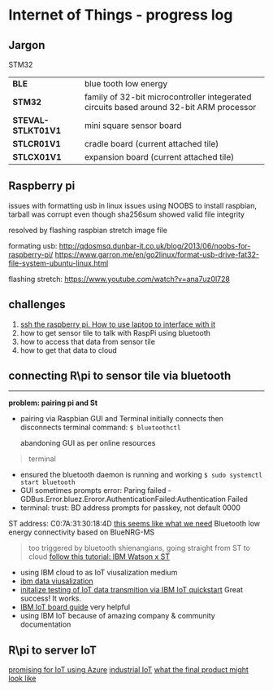 # Internet of Things - progress log
## Jargon
STM32

|                      |                                                                                         |
|----------------------|-----------------------------------------------------------------------------------------|
| **BLE**              | blue tooth low energy                                                                   |
| **STM32**            | family of 32-bit microcontroller integerated circuits based around 32-bit ARM processor |
| **STEVAL-STLKT01V1** | mini square sensor board                                                                |
| **STLCR01V1**        | cradle board (current attached tile)                                                    |
| **STLCX01V1**        | expansion board (current attached tile)                                                 |

## Raspberry pi
issues with formatting usb in linux
issues using NOOBS to install raspbian, tarball was corrupt even though sha256sum showed valid file integrity

resolved by flashing raspbian stretch image file


formating usb: http://qdosmsq.dunbar-it.co.uk/blog/2013/06/noobs-for-raspberry-pi/
https://www.garron.me/en/go2linux/format-usb-drive-fat32-file-system-ubuntu-linux.html

flashing stretch:
https://www.youtube.com/watch?v=ana7uz0l728

## challenges
1. [ssh the raspberry pi. How to use laptop to interface with it](https://www.raspberrypi.org/documentation/remote-access/ssh/)
1. how to get sensor tile to talk with RaspPi using bluetooth
2. how to access that data from sensor tile
3. how to get that data to cloud

## connecting R\pi to sensor tile via bluetooth
---
**problem: pairing pi and St**
- pairing via Raspbian GUI and Terminal initially connects then disconnects
  terminal command: `$ bluetoothctl`
  
  abandoning GUI as per online resources

> terminal
- ensured the bluetooth daemon is running and working `$ sudo systemctl start bluetooth`
- GUI sometimes prompts error: Paring failed - GDBus.Error.bluez.Eroror.AuthenticationFailed:Authentication Failed
- terminal: trust: BD address prompts for passkey, not default 0000

ST address: C0:7A:31:30:18:4D
[this seems like what we need](https://github.com/STMicroelectronics-CentralLabs/BlueSTSDK_Android)
Bluetooth low energy connectivity based on BlueNRG-MS

> too triggered by bluetooth shienangians, going straight from ST to cloud
[follow this tutorial: IBM Watson x ST](https://www.hackster.io/taifur/sensortile-data-monitoring-with-ifttt-notification-e43365)
- using IBM cloud to as IoT viusalization medium 
- [ibm data viusalization](https://console.bluemix.net/docs/services/IoT/data_visualization.html#boards_and_cards)
- [initalize testing of IoT data transmition via IBM IoT quickstart](https://developer.ibm.com/recipes/tutorials/connect-st-sensor-tile-to-ibm-watson-iot-platform/)
Great success! It works.
- [IBM IoT board guide](https://console.bluemix.net/services/iotf-service/38d36e95-8aba-48b7-a638-941136f1242a/?paneId=manage&new=true&env_id=ibm:yp:us-south&org=3d3e67b7-554f-431b-ad02-d32a92b1f0dd&space=2dd9c759-376e-4ff2-9490-3b5b4be54687)
very helpful
- using IBM IoT because of amazing company & community documentation



## R\pi to server IoT
[promising for IoT using Azure](https://docs.microsoft.com/en-us/azure/iot-suite/iot-suite-v1-raspberry-pi-kit-c-get-started-basic)
[industrial IoT](http://wizzilab.com/)
[what the final product might look like](https://www.youtube.com/watch?v=KyS2gNLurKU)







